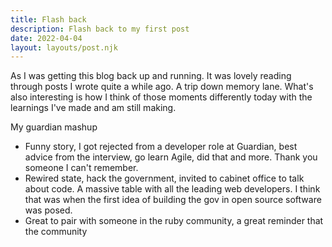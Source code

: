 ```yaml
---
title: Flash back
description: Flash back to my first post
date: 2022-04-04
layout: layouts/post.njk
---
```


As I was getting this blog back up and running. It was lovely reading through posts I wrote quite a while ago. A trip down memory lane. What's also interesting is how I think of those moments differently today with the learnings I've made and am still making.



My guardian mashup

* Funny story, I got rejected from a developer role at Guardian, best advice from the interview, go learn Agile, did that and more. Thank you someone I can't remember.
* Rewired state, hack the government, invited to cabinet office to talk about code. A massive table with all the leading web developers. I think that was when the first idea of building the gov in open source software was posed.
* Great to pair with someone in the ruby community, a great reminder that the community
